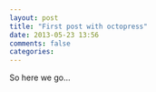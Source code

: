 ```yaml
---
layout: post
title: "First post with octopress"
date: 2013-05-23 13:56
comments: false
categories: 
---
```

So here we go... 

